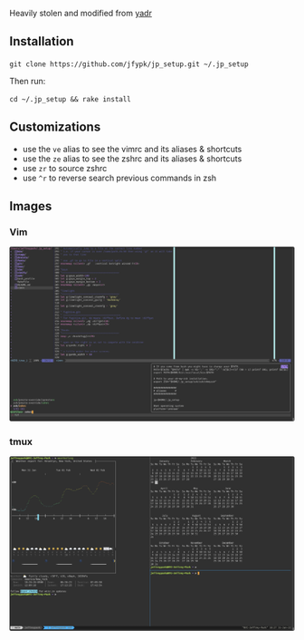 Heavily stolen and modified from [yadr](https://github.com/skwp/dotfiles)

## Installation

`git clone https://github.com/jfypk/jp_setup.git ~/.jp_setup`

Then run:

`cd ~/.jp_setup && rake install`

## Customizations
- use the `ve` alias to see the vimrc and its aliases & shortcuts
- use the `ze` alias to see the zshrc and its aliases & shortcuts
- use `zr` to source zshrc
- use `^r` to reverse search previous commands in zsh

## Images

### Vim
![vim](./images/vim.png)

### tmux
![tmux](./images/tmux.png)
